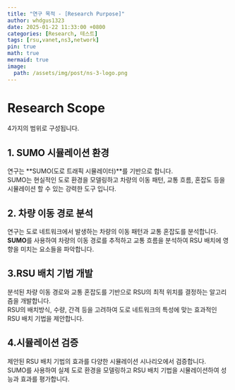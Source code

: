 ```yaml
---
title: "연구 목적 - [Research Purpose]"
author: whdgus1323
date: 2025-01-22 11:33:00 +0800
categories: [Research, 테스트]
tags: [rsu,vanet,ns3,network]
pin: true
math: true
mermaid: true
image:
  path: /assets/img/post/ns-3-logo.png
---
```


# Research Scope
4가지의 범위로 구성됩니다.

## 1. SUMO 시뮬레이션 환경

연구는 **SUMO(도로 트래픽 시뮬레이터)**를 기반으로 합니다.\
SUMO는 현실적인 도로 환경을 모델링하고 차량의 이동 패턴, 교통 흐름, 혼잡도 등을 시뮬레이션 할 수 있는
강력한 도구 입니다.

## 2. 차량 이동 경로 분석

연구는 도로 네트워크에서 발생하는 차량의 이동 패턴과 교통 혼잡도를 분석합니다.\
**SUMO**를 사용하여 차량의 이동 경로를 추적하고 교통 흐름을 분석하여 RSU 배치에 영향을 미치는
요소들을 파악합니다.

## 3.RSU 배치 기법 개발

분석된 차량 이동 경로와 교통 혼잡도를 기반으로 RSU의 최적 위치를 결정하는 알고리즘을 개발합니다.\
RSU의 배치방식, 수량, 간격 등을 고려하여 도로 네트워크의 특성에 맞는 효과적인 RSU 배치 기법을 제안합니다.

## 4.시뮬레이션 검증

제안된 RSU 배치 기법의 효과를 다양한 시뮬레이션 시나리오에서 검증합니다.\
SUMO를 사용하여 실제 도로 환경을 모델링하고 RSU 배치 기법을 시뮬레이션하여 성능과 효과를 평가합니다.
